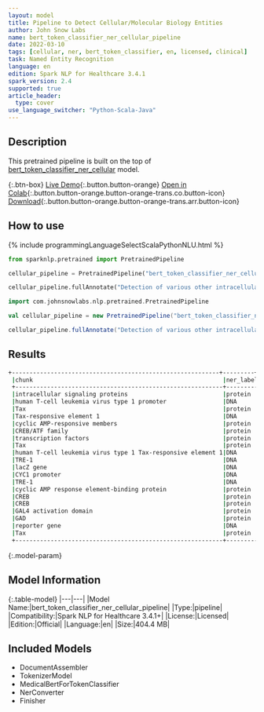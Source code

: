 ```yaml
---
layout: model
title: Pipeline to Detect Cellular/Molecular Biology Entities
author: John Snow Labs
name: bert_token_classifier_ner_cellular_pipeline
date: 2022-03-10
tags: [cellular, ner, bert_token_classifier, en, licensed, clinical]
task: Named Entity Recognition
language: en
edition: Spark NLP for Healthcare 3.4.1
spark_version: 2.4
supported: true
article_header:
  type: cover
use_language_switcher: "Python-Scala-Java"
---
```


## Description

This pretrained pipeline is built on the top of [bert_token_classifier_ner_cellular](https://nlp.johnsnowlabs.com/2022/01/06/bert_token_classifier_ner_cellular_en.html) model.

{:.btn-box}
[Live Demo](https://demo.johnsnowlabs.com/healthcare/NER_CELLULAR/){:.button.button-orange}
[Open in Colab](https://github.com/JohnSnowLabs/spark-nlp-workshop/blob/master/tutorials/streamlit_notebooks/healthcare/NER_CELLULAR.ipynb){:.button.button-orange.button-orange-trans.co.button-icon}
[Download](https://s3.amazonaws.com/auxdata.johnsnowlabs.com/clinical/models/bert_token_classifier_ner_cellular_pipeline_en_3.4.1_2.4_1646908073117.zip){:.button.button-orange.button-orange-trans.arr.button-icon}

## How to use



<div class="tabs-box" markdown="1">
{% include programmingLanguageSelectScalaPythonNLU.html %}

```python
from sparknlp.pretrained import PretrainedPipeline

cellular_pipeline = PretrainedPipeline("bert_token_classifier_ner_cellular_pipeline", "en", "clinical/models")

cellular_pipeline.fullAnnotate("Detection of various other intracellular signaling proteins is also described. Genetic characterization of transactivation of the human T-cell leukemia virus type 1 promoter: Binding of Tax to Tax-responsive element 1 is mediated by the cyclic AMP-responsive members of the CREB/ATF family of transcription factors. To achieve a better understanding of the mechanism of transactivation by Tax of human T-cell leukemia virus type 1 Tax-responsive element 1 (TRE-1), we developed a genetic approach with Saccharomyces cerevisiae. We constructed a yeast reporter strain containing the lacZ gene under the control of the CYC1 promoter associated with three copies of TRE-1. Expression of either the cyclic AMP response element-binding protein (CREB) or CREB fused to the GAL4 activation domain (GAD) in this strain did not modify the expression of the reporter gene. Tax alone was also inactive.")
```
```scala
import com.johnsnowlabs.nlp.pretrained.PretrainedPipeline

val cellular_pipeline = new PretrainedPipeline("bert_token_classifier_ner_cellular_pipeline", "en", "clinical/models")

cellular_pipeline.fullAnnotate("Detection of various other intracellular signaling proteins is also described. Genetic characterization of transactivation of the human T-cell leukemia virus type 1 promoter: Binding of Tax to Tax-responsive element 1 is mediated by the cyclic AMP-responsive members of the CREB/ATF family of transcription factors. To achieve a better understanding of the mechanism of transactivation by Tax of human T-cell leukemia virus type 1 Tax-responsive element 1 (TRE-1), we developed a genetic approach with Saccharomyces cerevisiae. We constructed a yeast reporter strain containing the lacZ gene under the control of the CYC1 promoter associated with three copies of TRE-1. Expression of either the cyclic AMP response element-binding protein (CREB) or CREB fused to the GAL4 activation domain (GAD) in this strain did not modify the expression of the reporter gene. Tax alone was also inactive.")
```
</div>

## Results

```bash
+-----------------------------------------------------------+---------+
 |chunk                                                      |ner_label|
 +-----------------------------------------------------------+---------+
 |intracellular signaling proteins                           |protein  |
 |human T-cell leukemia virus type 1 promoter                |DNA      |
 |Tax                                                        |protein  |
 |Tax-responsive element 1                                   |DNA      |
 |cyclic AMP-responsive members                              |protein  |
 |CREB/ATF family                                            |protein  |
 |transcription factors                                      |protein  |
 |Tax                                                        |protein  |
 |human T-cell leukemia virus type 1 Tax-responsive element 1|DNA      |
 |TRE-1                                                      |DNA      |
 |lacZ gene                                                  |DNA      |
 |CYC1 promoter                                              |DNA      |
 |TRE-1                                                      |DNA      |
 |cyclic AMP response element-binding protein                |protein  |
 |CREB                                                       |protein  |
 |CREB                                                       |protein  |
 |GAL4 activation domain                                     |protein  |
 |GAD                                                        |protein  |
 |reporter gene                                              |DNA      |
 |Tax                                                        |protein  |
 +-----------------------------------------------------------+---------+
```

{:.model-param}
## Model Information

{:.table-model}
|---|---|
|Model Name:|bert_token_classifier_ner_cellular_pipeline|
|Type:|pipeline|
|Compatibility:|Spark NLP for Healthcare 3.4.1+|
|License:|Licensed|
|Edition:|Official|
|Language:|en|
|Size:|404.4 MB|

## Included Models

- DocumentAssembler
- TokenizerModel
- MedicalBertForTokenClassifier
- NerConverter
- Finisher
<!--stackedit_data:
eyJoaXN0b3J5IjpbLTEyNTEyODAzMDBdfQ==
-->